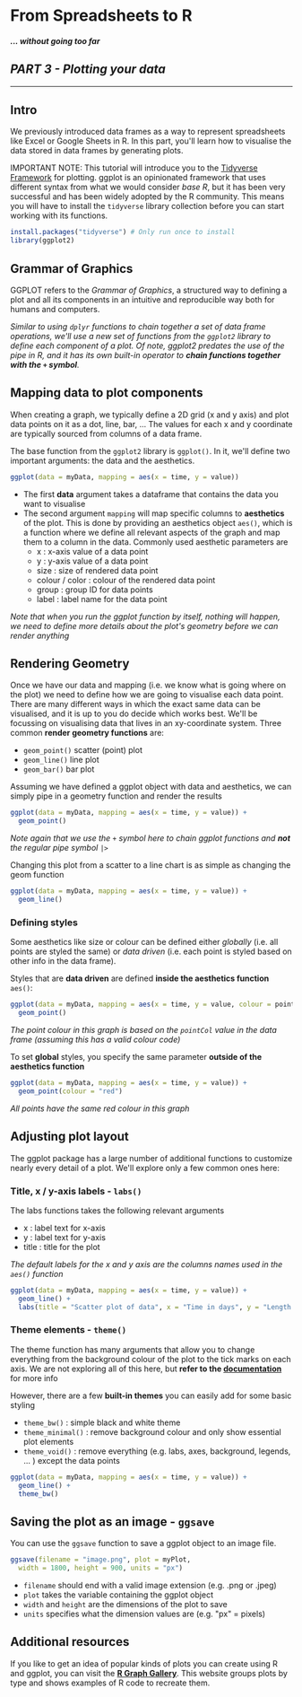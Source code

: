 # From Spreadsheets to R

#### _... without going too far_

## _PART 3 - Plotting your data_

---

## Intro

We previously introduced data frames as a way to represent spreadsheets like
Excel or Google Sheets in R. In this part, you'll learn how to visualise the
data stored in data frames by generating plots.

IMPORTANT NOTE: This tutorial will introduce you to the
[Tidyverse Framework](https://www.tidyverse.org/) for plotting. ggplot is an
opinionated framework that uses different syntax from what we would consider
_base R_, but it has been very successful and has been widely adopted by the R
community. This means you will have to install the `tidyverse` library
collection before you can start working with its functions.

```r
install.packages("tidyverse") # Only run once to install
library(ggplot2)
```

## Grammar of Graphics

GGPLOT refers to the _Grammar of Graphics_, a structured way to defining a plot
and all its components in an intuitive and reproducible way both for humans and
computers.

_Similar to using `dplyr` functions to chain together a set of data frame
operations, we'll use a new set of functions from the `ggplot2` library to
define each component of a plot. Of note, ggplot2 predates the use of the pipe
in R, and it has its own built-in operator to **chain functions together with
the `+` symbol**._

## Mapping data to plot components

When creating a graph, we typically define a 2D grid (x and y axis) and plot
data points on it as a dot, line, bar, ... The values for each x and y
coordinate are typically sourced from columns of a data frame.

The base function from the `ggplot2` library is `ggplot()`. In it, we'll define
two important arguments: the data and the aesthetics.

```r
ggplot(data = myData, mapping = aes(x = time, y = value))
```

- The first **data** argument takes a dataframe that contains the data you want
  to visualise
- The second argument `mapping` will map specific columns to **aesthetics** of
  the plot. This is done by providing an aesthetics object `aes()`, which is a
  function where we define all relevant aspects of the graph and map them to a
  column in the data. Commonly used aesthetic parameters are
  - x : x-axis value of a data point
  - y : y-axis value of a data point
  - size : size of rendered data point
  - colour / color : colour of the rendered data point
  - group : group ID for data points
  - label : label name for the data point

_Note that when you run the ggplot function by itself, nothing will happen, we
need to define more details about the plot's geometry before we can render
anything_

## Rendering Geometry

Once we have our data and mapping (i.e. we know what is going where on the plot)
we need to define how we are going to visualise each data point. There are many
different ways in which the exact same data can be visualised, and it is up to
you do decide which works best. We'll be focussing on visualising data that
lives in an xy-coordinate system. Three common **render geometry functions**
are:

- `geom_point()` scatter (point) plot
- `geom_line()` line plot
- `geom_bar()` bar plot

Assuming we have defined a ggplot object with data and aesthetics, we can simply
pipe in a geometry function and render the results

```r
ggplot(data = myData, mapping = aes(x = time, y = value)) + 
  geom_point()
```

_Note again that we use the `+` symbol here to chain ggplot functions and
**not** the regular pipe symbol `|>`_

Changing this plot from a scatter to a line chart is as simple as changing the
geom function

```r
ggplot(data = myData, mapping = aes(x = time, y = value)) + 
  geom_line()
```

### Defining styles

Some aesthetics like size or colour can be defined either _globally_ (i.e. all
points are styled the same) or _data driven_ (i.e. each point is styled based on
other info in the data frame).

Styles that are **data driven** are defined **inside the aesthetics function**
`aes()`:

```r
ggplot(data = myData, mapping = aes(x = time, y = value, colour = pointCol)) + 
  geom_point()
```

_The point colour in this graph is based on the `pointCol` value in the data
frame (assuming this has a valid colour code)_

To set **global** styles, you specify the same parameter **outside of the
aesthetics function**

```r
ggplot(data = myData, mapping = aes(x = time, y = value)) + 
  geom_point(colour = "red")
```

_All points have the same red colour in this graph_

## Adjusting plot layout

The ggplot package has a large number of additional functions to customize
nearly every detail of a plot. We'll explore only a few common ones here:

### Title, x / y-axis labels - `labs()`

The labs functions takes the following relevant arguments

- x : label text for x-axis
- y : label text for y-axis
- title : title for the plot

_The default labels for the x and y axis are the columns names used in the
`aes()` function_

```r
ggplot(data = myData, mapping = aes(x = time, y = value)) + 
  geom_line() +
  labs(title = "Scatter plot of data", x = "Time in days", y = "Length in meters")
```

### Theme elements - `theme()`

The theme function has many arguments that allow you to change everything from
the background colour of the plot to the tick marks on each axis. We are not
exploring all of this here, but **refer to the
[documentation](https://ggplot2.tidyverse.org/reference/theme.html)** for more
info

However, there are a few **built-in themes** you can easily add for some basic
styling

- `theme_bw()` : simple black and white theme
- `theme_minimal()` : remove background colour and only show essential plot
  elements
- `theme_void()` : remove everything (e.g. labs, axes, background, legends, ...
  ) except the data points

```r
ggplot(data = myData, mapping = aes(x = time, y = value)) + 
  geom_line() +
  theme_bw()
```

## Saving the plot as an image - `ggsave`

You can use the `ggsave` function to save a ggplot object to an image file.

```r
ggsave(filename = "image.png", plot = myPlot, 
  width = 1800, height = 900, units = "px")
```

- `filename` should end with a valid image extension (e.g. .png or .jpeg)
- `plot` takes the variable containing the ggplot object
- `width` and `height` are the dimensions of the plot to save
- `units` specifies what the dimension values are (e.g. "px" = pixels)

## Additional resources

If you like to get an idea of popular kinds of plots you can create using R and
ggplot, you can visit the
**[R Graph Gallery](https://r-graph-gallery.com/barplot.html)**. This website
groups plots by type and shows examples of R code to recreate them.
